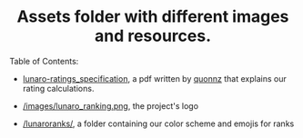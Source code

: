 <h1 align="center"> Assets folder with different images and resources. </h1>

Table of Contents:

- <a href="./lunaro-ratings_specification">lunaro-ratings_specification</a>, a pdf written by <a href="https://github.com/kozabrada123/Lunars#Credits">quonnz</a> that explains our rating calculations.

- <a href="/images/lunaro_ranking.png">/images/lunaro_ranking.png</a>, the project's logo

- <a href="https://github.com/kozabrada123">/lunaroranks/</a>, a folder containing our color scheme and emojis for ranks